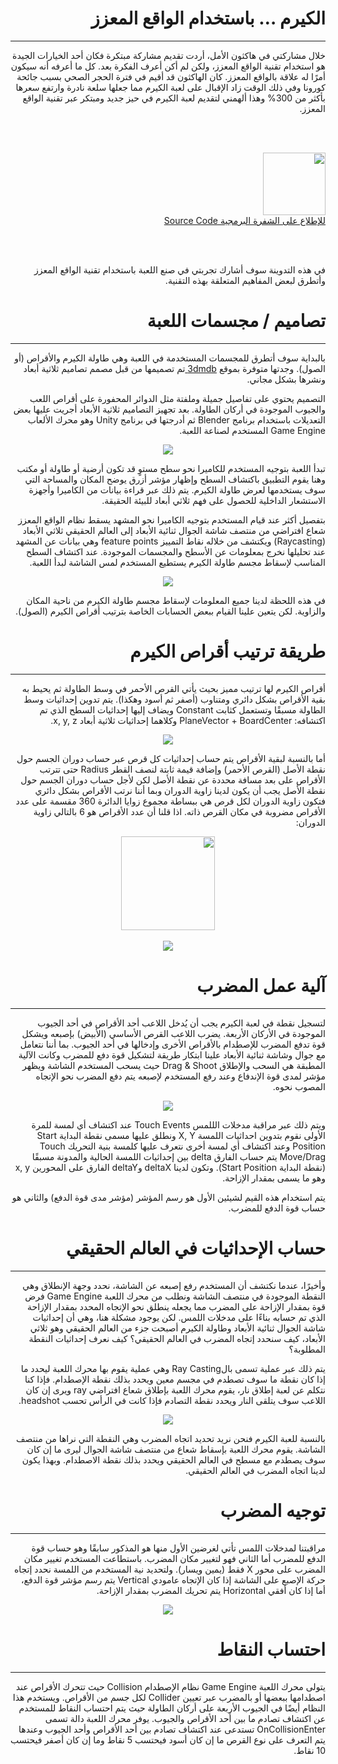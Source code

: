 <div dir="auto">
  <h1>
    الكيرم … باستخدام الواقع المعزز
  </h1>
  <hr>
  <p>
    خلال مشاركتي في هاكثون الأمل، أردت تقديم مشاركة مبتكرة فكان أحد الخيارات الجيدة هو استخدام تقنية الواقع المعزز، ولكن لم أكن أعرف الفكرة بعد. كل ما أعرفه أنه سيكون أمرًا له علاقة بالواقع المعزز. كان الهاكثون قد أقيم في فترة الحجر الصحي بسبب جائحة كورونا وفي ذلك الوقت زاد الإقبال على لعبة الكيرم مما جعلها سلعة نادرة وارتفع سعرها بأكثر من 300% وهذا ألهمني لتقديم لعبة الكيرم في حيز جديد ومبتكر عبر تقنية الواقع المعزز.
  </p>
  <br>
  <br>
  
  
  <a href="https://github.com/KhaledAlharthi/CarromAR"><img src="/images/carrom/github-logo.jpeg" width="100em"><br>
    للإطلاع على الشفرة البرمجية Source Code
  </a>
  
  <br>
  <br>
  <p>
    في هذه التدوينة سوف أشارك تجربتي في صنع اللعبة باستخدام تقنية الواقع المعزز وأتطرق لبعض المفاهيم المتعلقة بهذه التقنية.
  </p>
  
  
  <h1>
    تصاميم / مجسمات اللعبة
  </h1>
  <hr>
  <p>
    بالبداية سوف أتطرق للمجسمات المستخدمة في اللعبة وهي طاولة الكيرم والأقراص (أو الصول). وجدتها متوفرة بموقع
    <a href="http://3dmdb.com/"> 3dmdb </a>
    تم تصميمها من قبل مصمم تصاميم ثلاثية أبعاد ونشرها بشكل مجاني.
  </p>
  <p>
    التصميم يحتوي على تفاصيل جميلة وملفتة مثل الدوائر المحفورة على أقراص اللعب  والجيوب الموجودة في أركان الطاولة. بعد تجهيز التصاميم ثلاثية الأبعاد أجريت عليها بعض التعديلات باستخدام برنامج Blender ثم أدرجتها في برنامج Unity وهو محرك الألعاب Game Engine المستخدم لصناعة اللعبة.
  </p>
  
  <div align="center" width="100%"><img src="/images/carrom/01.png"></div>
  
  <p>
    تبدأ اللعبة بتوجيه المستخدم للكاميرا نحو سطح مستوٍ قد تكون أرضية أو طاولة أو مكتب وهنا يقوم التطبيق باكتشاف السطح وإظهار مؤشر أزرق يوضح المكان والمساحة التي سوف يستخدمها لعرض طاولة الكيرم. يتم ذلك عبر قراءة بيانات من الكاميرا وأجهزة الاستشعار الداخلية للحصول على فهم ثلاثي أبعاد للبيئة الحقيقة.
  </p>
  <p>
    بتفصيل أكثر عند قيام المستخدم بتوجيه الكاميرا نحو المشهد يسقط نظام الواقع المعزز شعاع افتراضي من منتصف شاشة الجوال ثنائية الأبعاد إلى العالم الحقيقي ثلاثي الأبعاد (Raycasting) ويكتشف من خلاله نقاط التمييز feature points وهي بيانات عن المشهد عند تحليلها نخرج بمعلومات عن الأسطح والمجسمات الموجودة. عند اكتشاف السطح المناسب لإسقاط مجسم طاولة الكيرم يستطيع المستخدم لمس الشاشة لبدأ اللعبة.
  </p>
  
  <div align="center" width="100%"><img src="/images/carrom/02.gif"></div>
  
  <p>
    في هذه اللحظة لدينا جميع المعلومات لإسقاط مجسم طاولة الكيرم من ناحية المكان والزاوية. لكن يتعين علينا القيام ببعض الحسابات الخاصة بترتيب أقراص الكيرم (الصول).
  </p>
  
  
  
  <h1>
    طريقة ترتيب أقراص الكيرم
  </h1>
  <hr>
  <p>
    أقراص الكيرم لها ترتيب مميز بحيث يأتي القرص الأحمر في وسط الطاولة ثم يحيط به بقية الأقراص بشكل دائري ومتناوب (أصفر ثم أسود وهكذا). يتم تدوين إحداثيات وسط الطاولة مسبقًا وتستعمل كثابت Constant ويضاف إليها إحداثيات السطح الذي تم اكتشافه: PlaneVector + BoardCenter وكلاهما إحداثيات ثلاثية أبعاد x, y, z.
  </p>
  <div align="center" width="100%"><img src="/images/carrom/03.png"></div>
  <p>
    أما بالنسبة لبقية الأقراص يتم حساب إحداثيات كل قرص عبر حساب دوران الجسم حول نقطة الأصل (القرص الأحمر) وإضافة قيمة ثابتة لنصف القطر Radius حتى تترتب الأقراص على بعد مسافة محددة عن نقطة الأصل لكن لأجل حساب دوران الجسم حول نقطة الأصل يجب أن يكون لدينا زاوية الدوران وبما أننا نرتب الأقراص بشكل دائري فتكون زاوية الدوران لكل قرص هي ببساطة مجموع زوايا الدائرة 360 مقسمة على عدد الأقراص مضروبة في مكان القرص ذاته. اذا قلنا أن عدد الأقراص هو 6 بالتالي زاوية الدوران:
  </p>
  <div align="center" width="100%"><img width="150em" src="/images/carrom/carrom-calculation.png"></div>
  <br>
  <div align="center" width="100%"><img src="/images/carrom/04.gif"></div>
  
  
  
  
  <h1>
    آلية عمل المضرب
  </h1>
  <hr>
  <p>
    لتسجيل نقطة في لعبة الكيرم يجب أن  يُدخل اللاعب أحد الأقراص في أحد الجيوب الموجودة في الأركان الأربعة. يضرب اللاعب القرص الأساسي (الأبيض) بإصبعه ويشكل قوة تدفع المضرب للإصطدام بالأقراص الأخرى وإدخالها في أحد الجيوب. بما أننا نتعامل مع جوال وشاشة ثنائية الأبعاد علينا ابتكار طريقة لتشكيل قوة دفع للمضرب وكانت الآلية المطبقة هي السحب والإطلاق Drag & Shoot حيث يسحب المستخدم الشاشة ويظهر مؤشر لمدى قوة الإندفاع وعند رفع المستخدم لإصبعه يتم دفع المضرب نحو الإتجاه المصوب نحوه.
  </p>
  <div align="center" width="100%"><img src="/images/carrom/05.gif"></div>
  <p>
    ويتم ذلك عبر مراقبة مدخلات الللمس Touch Events عند اكتشاف أي لمسة للمرة الأولى نقوم بتدوين احداثيات اللمسة X, Y ونطلق عليها مسمى نقطة البداية Start Position وعند اكتشاف أي لمسة أخرى نتعرف عليها كلمسة بنية التحريك  Touch Move/Drag يتم حساب الفارق delta بين إحداثيات اللمسة الحالية والمدونة مسبقًا (نقطة البداية Start Position). وتكون لدينا deltaX وdeltaY الفارق على المحورين x, y وهو ما يسمى بمقدار الإزاحة.
  </p>
  <p>
    يتم استخدام هذه القيم لشيئين الأول هو رسم المؤشر (مؤشر مدى قوة الدفع) والثاني هو حساب قوة الدفع للمضرب. 
  </p>
  
  
  
  <h1>
    حساب الإحداثيات في العالم الحقيقي
  </h1>
  <hr>
  <p>
    وأخيرًا، عندما نكتشف أن المستخدم رفع إصبعه عن الشاشة، نحدد وجهة الإنطلاق وهي النقطة الموجودة في منتصف الشاشة ونطلب من محرك اللعبة Game Engine فرض قوة بمقدار الإزاحة على المضرب مما يجعله ينطلق نحو الإتجاه المحدد بمقدار الإزاحة الذي تم حسابه بناءًا على مدخلات اللمس. لكن يوجود مشكلة هنا، وهي أن إحداثيات شاشة الجوال ثنائية الأبعاد وطاولة الكيرم أصبحت جزء من العالم الحقيقي وهو ثلاثي الأبعاد، كيف سنحدد إتجاه المضرب في العالم الحقيقي؟ كيف نعرف إحداثيات النقطة المطلوبة؟
  </p>
  <p>
    يتم ذلك عبر عملية تسمى بالRay Casting وهي عملية يقوم بها محرك اللعبة ليحدد ما إذا كان نقطة ما سوف تصطدم في مجسم معين ويحدد بذلك نقطة الإصطدام. فإذا كنا نتكلم عن لعبة إطلاق نار، يقوم محرك اللعبة بإطلاق شعاع افتراضي ray ويرى إن كان اللاعب سوف يتلقى النار ويحدد نقطة التصادم فإذا كانت في الرأس تحسب headshot.
  </p>
  <div align="center" width="100%"><img src="/images/carrom/06.jpeg"></div>
  <p>
    بالنسبة للعبة الكيرم فنحن نريد تحديد اتجاه المضرب وهي النقطة التي نراها من منتصف الشاشة. يقوم محرك اللعبة بإسقاط شعاع من منتصف شاشة الجوال ليرى ما إن كان سوف يصطدم مع مسطح في العالم الحقيقي ويحدد بذلك نقطة الاصطدام. وبهذا يكون لدينا اتجاه المضرب في العالم الحقيقي.
  </p>
  
  
  
  
  
  <h1>
    توجيه المضرب
  </h1>
  <hr>
  <p>
    مراقبتنا لمدخلات اللمس تأتي لغرضين الأول منها هو المذكور سابقًا وهو حساب قوة الدفع للمضرب أما الثاني فهو لتغيير مكان المضرب. باستطاعت المستخدم تغيير مكان المضرب على محور  X فقط (يمين ويسار). ولتحديد نية المستخدم من اللمسة نحدد إتجاه حركة الإصبع على الشاشة إذا كان الإتجاه عامودي Vertical يتم رسم مؤشر قوة الدفع، أما إذا كان أفقي Horizontal يتم تحريك المضرب بمقدار الإزاحة.
  </p>
  <div align="center" width="100%"><img src="/images/carrom/07.gif"></div>
  
  
  
  
   <h1>
      احتساب النقاط
  </h1>
  <hr>
  <p>
    يتولى محرك اللعبة Game Engine نظام الإصطدام Collision حيث تتحرك الأقراص عند اصطدامها ببعضها أو بالمضرب عبر تعيين Collider لكل جسم من الأقراص. ويستخدم هذا النظام أيضًا في الجيوب الأربعة على أركان الطاولة حيث يتم احتساب النقاط للمستخدم عن اكتشاف تصادم ما بين أحد الأقراص والجيوب. يوفر محرك اللعبة دالة تسمى OnCollisionEnter تستدعى عند اكتشاف تصادم بين أحد الأقراص وأحد الجيوب وعندها يتم التعرف على نوع القرص ما إن كان أسود فيحتسب 5 نقاط وما إن كان أصفر فيحتسب 10 نقاط.
  </p>
  
  
</div>
